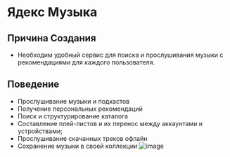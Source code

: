 # Ядекс Музыка
## Причина Создания
- Необходим удобный сервис для поиска и прослушивания музыки с рекомендациями для каждого пользователя.
## Поведение
- Прослушивание музыки и подкастов
- Получение персональных рекомендаций
- Поиск и структурирование каталога
- Составление плей-листов и их перенос между аккаунтами и устройствами;
- Прослушивание скачанных треков офлайн
- Сохранение музыки в своей коллекции
![image](https://github.com/user-attachments/assets/a7d7a66d-0626-4660-93a5-5515aa9dc22a)
